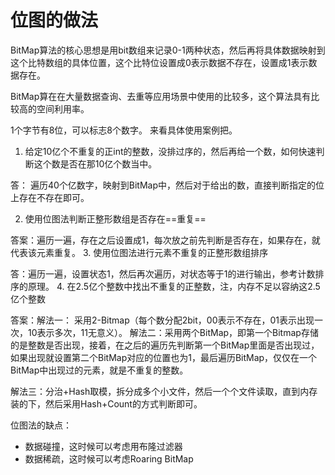 # 位图的做法
BitMap算法的核心思想是用bit数组来记录0-1两种状态，然后再将具体数据映射到这个比特数组的具体位置，这个比特位设置成0表示数据不存在，设置成1表示数据存在。

BitMap算在在大量数据查询、去重等应用场景中使用的比较多，这个算法具有比较高的空间利用率。

1个字节有8位，可以标志8个数字。
来看具体使用案例把。

1. 给定10亿个不重复的正int的整数，没排过序的，然后再给一个数，如何快速判断这个数是否在那10亿个数当中。

答： 遍历40个亿数字，映射到BitMap中，然后对于给出的数，直接判断指定的位上存在不存在即可。

2. 使用位图法判断正整形数组是否存在==重复==

答案：遍历一遍，存在之后设置成1，每次放之前先判断是否存在，如果存在，就代表该元素重复。
3. 使用位图法进行元素不重复的正整形数组排序

答：遍历一遍，设置状态1，然后再次遍历，对状态等于1的进行输出，参考计数排序的原理。
4. 在2.5亿个整数中找出不重复的正整数，注，内存不足以容纳这2.5亿个整数

答案：解法一：
采用2-Bitmap（每个数分配2bit，00表示不存在，01表示出现一次，10表示多次，11无意义）。
解法二：采用两个BitMap，即第一个Bitmap存储的是整数是否出现，接着，在之后的遍历先判断第一个BitMap里面是否出现过，如果出现就设置第二个BitMap对应的位置也为1，最后遍历BitMap，仅仅在一个BitMap中出现过的元素，就是不重复的整数。

解法三：分治+Hash取模，拆分成多个小文件，然后一个个文件读取，直到内存装的下，然后采用Hash+Count的方式判断即可。

位图法的缺点：
- 数据碰撞，这时候可以考虑用布隆过滤器
- 数据稀疏，这时候可以考虑Roaring BitMap